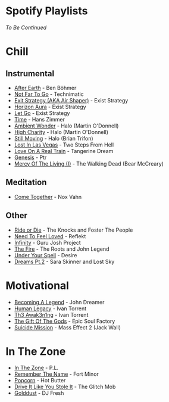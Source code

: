 # Spotify Playlists
*To Be Continued*

# Chill
## Instrumental
* [After Earth](https://open.spotify.com/track/2b6Qg13iooGb1LnBFwrtcH?si=cb92a06772ef4eca) - Ben Böhmer
* [Not Far To Go](https://open.spotify.com/track/0Dgvd21L6dMcMfovzR67lN?si=1260aadb555f420b) - Technimatic
* [Exit Strategy (AKA Air Shaper)](https://open.spotify.com/track/2yNdW9Bcwh8zBIjyOW8KkW?si=2a1e15cbd82f4561) - Exist Strategy
* [Horizon Aura](https://open.spotify.com/track/4VuCY80OtWxaeD04dWfNLX?si=df30e30a885e4ab2) - Exist Strategy
* [Let Go](https://open.spotify.com/track/7rhfSO2P6MYnuXQPAQWqEL?si=d8f9789479084ebd) - Exist Strategy
* [Time](https://open.spotify.com/track/6ZFbXIJkuI1dVNWvzJzown?si=949dd30336cd4186) - Hans Zimmer
* [Ambient Wonder](https://open.spotify.com/track/3oDXZRnrlawnuUly2jidvU?si=1df7659e3f464994) - Halo (Martin O'Donnell)
* [High Charity](https://open.spotify.com/track/6gRGIzscaEp4zxFZnNpNGi?si=cfe7ecc733e04147) - Halo (Martin O'Donnell)
* [Still Moving](https://open.spotify.com/track/3ECrdK5ysuldvzR6ndGWLK?si=6fc54579bbce46d0) - Halo (Brian Trifon)
* [Lost In Las Vegas](https://open.spotify.com/track/4jXhnHlWBkUNTmUAvVAa4X?si=befa29b7649043a5) - Two Steps From Hell
* [Love On A Real Train](https://open.spotify.com/track/3z0PUQMeHlnZFAWyjbFrtm?si=6bceedb7664946f4) - Tangerine Dream
* [Genesis](https://open.spotify.com/track/0s6e8Q4QmkmltHr6sWqveO?si=2a4aa1b9a75a4c5e) - Ptr
* [Mercy Of The Living (I)](https://www.youtube.com/watch?v=mbrQrjoYRpQ) - The Walking Dead (Bear McCreary)
## Meditation
* [Come Together](https://open.spotify.com/track/10TCB5AtmzLirlAHM0PzVi) - Nox Vahn
## Other
* [Ride or Die](https://open.spotify.com/track/3uJsg8xIH7OpWHxuJaMLJX?si=ecc889bd88624733) - The Knocks and Foster The People
* [Need To Feel Loved](https://open.spotify.com/track/30cjLreSF4Xq0uAB89i2Ac?si=24ba2b1c66bf4d74) - Reflekt
* [Infinity](https://open.spotify.com/track/7vseIfb8ooQmXzisuinchZ?si=25bf0a3d9d7945ac) - Guru Josh Project
* [The Fire](https://open.spotify.com/track/1iP5UMdOsGz6EdltGbbcb7?si=d49d781ecfec4a23) - The Roots and John Legend
* [Under Your Spell](https://open.spotify.com/track/481LRO5e3f80UgtsPbnkdk?si=1610b6d697b140a9) - Desire
* [Dreams Pt.2](https://open.spotify.com/track/7kaux342y0B446JgJgojAi?si=75aea4ef3e6048a8) - Sara Skinner and Lost Sky
# Motivational
* [Becoming A Legend](https://open.spotify.com/track/6lzqFs6RCw4cqjPvx197Cq?si=6e7b60d3ea0743bf) - John Dreamer
* [Human Legacy](https://open.spotify.com/track/2bkcvSHLNYTJhxdSMvXzP8?si=1f44e301bd2b4657) - Ivan Torrent
* [Th3 Awak3n1ng](https://open.spotify.com/track/5KWn8ERNKyxEYKs2LoSHwY?si=e69f78ac0f0248df) - Ivan Torrent
* [The Gift Of The Gods](https://open.spotify.com/track/0nCJt4hY9B76MuBQ3KD7cI?si=020c0a0afdca42a5) - Epic Soul Factory
* [Suicide Mission](https://open.spotify.com/track/7J8mOaRQCGcSvSZxSWoSO0?si=aeb71dca64e9488c) - Mass Effect 2 (Jack Wall)
# In The Zone
* [In The Zone](https://open.spotify.com/track/0VI9IKeqdoQJzqvzWAYgrI?si=b7c1362761d14746) - P.L.
* [Remember The Name](https://open.spotify.com/track/6ndmKwWqMozN2tcZqzCX4K?si=5b2e9122ab07422e) - Fort Minor
* [Popcorn](https://open.spotify.com/track/6Z5wWOqBfk4G3bP1KF2Vbj?si=6375bd56d36b4c87) - Hot Butter
* [Drive It Like You Stole It](https://open.spotify.com/track/0Dz49qemTOjX9RcPZzIl2q?si=419e5660b3634d30) - The Glitch Mob
* [Golddust](https://open.spotify.com/track/7e0JYBx8mE2DgPqSIioIZ2?si=6400eebf2b78422f) - DJ Fresh

